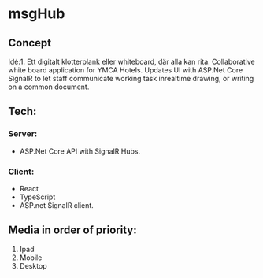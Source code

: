 # msgHub

## Concept
Idé:1. Ett digitalt klotterplank eller whiteboard, där alla kan rita.
Collaborative white board application for YMCA Hotels. Updates UI with ASP.Net Core SignalR to let staff communicate working task inrealtime drawing, or writing on a common document.

## Tech:

### Server:
- ASP.Net Core API with SignalR Hubs.
### Client: 
- React
- TypeScript
- ASP.net SignalR client.



## Media in order of priority:

1. Ipad
2. Mobile
3. Desktop

